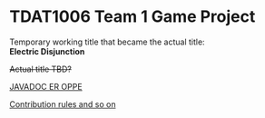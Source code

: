# TDAT1006 Team 1 Game Project

Temporary working title that became the actual title:  
**Electric Disjunction**  

~~Actual title TBD?~~

[JAVADOC ER OPPE](http://toberge.pages.stud.idi.ntnu.no/tdat1006-team-1/)

[Contribution rules and so on](CONTRIBUTING.md)